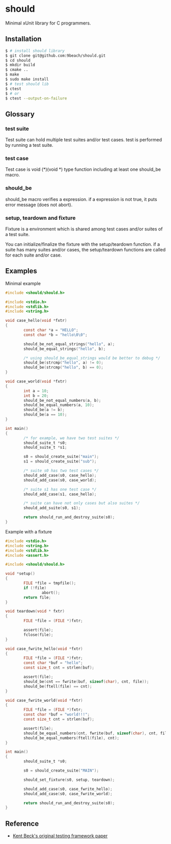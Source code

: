# should

Minimal xUnit library for C programmers.

## Installation

```bash
$ # install should library
$ git clone git@github.com:9beach/should.git
$ cd should
$ mkdir build
$ cmake ..
$ make
$ sudo make install
$ # test should lib
$ ctest 
$ # or
$ ctest --output-on-failure
```

## Glossary

### test suite

Test suite can hold multiple test suites and/or test cases. test is performed by running a test suite.

### test case

Test case is void (*)(void *) type function including at least one should_be macro.

### should_be

should_be macro verifies a expression. if a expression is not true, it puts error message (does not abort).

### setup, teardown and fixture

Fixture is a environment which is shared among test cases and/or suites of a test suite.

You can initialize/finalize the fixture with the setup/teardown function. if a suite has many suites and/or cases, the setup/teardown functions are called for each suite and/or case.

## Examples

Minimal example
```C
#include <should/should.h>

#include <stdio.h>
#include <stdlib.h>
#include <string.h>

void case_hello(void *fxtr)
{
        const char *a = "HELLO";
        const char *b = "hello\0\0";

        should_be_not_equal_strings("hello", a);
        should_be_equal_strings("hello", b);

        /* using should_be_equal_strings would be better to debug */
        should_be(strcmp("hello", a) != 0);
        should_be(strcmp("hello", b) == 0);
}

void case_world(void *fxtr)
{
        int a = 10;
        int b = 20;
        should_be_not_equal_numbers(a, b);
        should_be_equal_numbers(a, 10);
        should_be(a != b);
        should_be(a == 10);
}

int main()
{
        /* for example, we have two test suites */
        should_suite_t *s0;
        should_suite_t *s1;

        s0 = should_create_suite("main");
        s1 = should_create_suite("sub");

        /* suite s0 has two test cases */
        should_add_case(s0, case_hello);
        should_add_case(s0, case_world);

        /* suite s1 has one test case */
        should_add_case(s1, case_hello);

        /* suite can have not only cases but also suites */
        should_add_suite(s0, s1);

        return should_run_and_destroy_suite(s0);
}
```

Example with a fixture
```C
#include <stdio.h>
#include <string.h>
#include <stdlib.h>
#include <assert.h>

#include <should/should.h>

void *setup()
{
        FILE *file = tmpfile();
        if (!file)
                abort();
        return file;
}

void teardown(void * fxtr)
{
        FILE *file = (FILE *)fxtr;

        assert(file);
        fclose(file);
}

void case_fwrite_hello(void *fxtr)
{
        FILE *file = (FILE *)fxtr;
        const char *buf = "hello";
        const size_t cnt = strlen(buf);

        assert(file);
        should_be(cnt == fwrite(buf, sizeof(char), cnt, file));
        should_be(ftell(file) == cnt);
}

void case_fwrite_world(void *fxtr)
{
        FILE *file = (FILE *)fxtr;
        const char *buf = "world!!!";
        const size_t cnt = strlen(buf);

        assert(file);
        should_be_equal_numbers(cnt, fwrite(buf, sizeof(char), cnt, file));
        should_be_equal_numbers(ftell(file), cnt);
}

int main()
{
        should_suite_t *s0;

        s0 = should_create_suite("MAIN");

        should_set_fixture(s0, setup, teardown);

        should_add_case(s0, case_fwrite_hello);
        should_add_case(s0, case_fwrite_world);

        return should_run_and_destroy_suite(s0);
}
```

## Reference
* [Kent Beck's original testing framework paper](http://www.xprogramming.com/testfram.htm)

